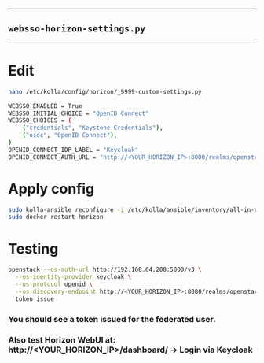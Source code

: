 
---

## `websso-horizon-settings.py`
---

# Edit
```bash
nano /etc/kolla/config/horizon/_9999-custom-settings.py
```

```bash
WEBSSO_ENABLED = True
WEBSSO_INITIAL_CHOICE = "OpenID Connect"
WEBSSO_CHOICES = (
    ("credentials", "Keystone Credentials"),
    ("oidc", "OpenID Connect"),
)
OPENID_CONNECT_IDP_LABEL = "Keycloak"
OPENID_CONNECT_AUTH_URL = "http://<YOUR_HORIZON_IP>:8080/realms/openstack/protocol/openid-connect/auth"

```
# Apply config
```bash
sudo kolla-ansible reconfigure -i /etc/kolla/ansible/inventory/all-in-one
sudo docker restart horizon
```

# Testing

```bash
openstack --os-auth-url http://192.168.64.200:5000/v3 \
  --os-identity-provider keycloak \
  --os-protocol openid \
  --os-discovery-endpoint http://<YOUR_HORIZON_IP>:8080/realms/openstack/.well-known/openid-configuration \
  token issue
```

### You should see a token issued for the federated user.

### Also test Horizon WebUI at: http://<YOUR_HORIZON_IP>/dashboard/ → Login via Keycloak

